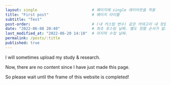 ```yaml
---
layout: single                        # 페이지에 single 레이아웃을 적용
title: "First post"                   # 페이지 타이틀
subtitle: "Test"
post-order:                           # (내 커스텀 변수) 같은 카테고리 내 정렬 순서
date: "2022-06-08 20:40"              # 최초 포스팅 날짜. 별도 정렬 순서가 없으면 이 값으로 정렬됨. 파일명에 기록되어있다면 생략 가능.
last_modified_at: "2022-06-20 14:10"  # 마지막 수정 날짜.
permalink: /posts/:title
published: true
---
```


I will sometimes upload my study & research.

Now, there are no content since I have just made this page.

So please wait until the frame of this website is completed!

